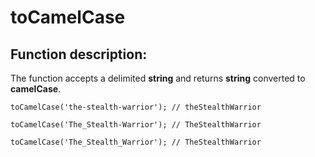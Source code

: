 # toCamelCase

## Function description:

The function accepts a delimited __string__ and returns __string__ converted to __camelCase__.  

```
toCamelCase('the-stealth-warrior'); // theStealthWarrior

toCamelCase('The_Stealth-Warrior'); // TheStealthWarrior

toCamelCase('The_Stealth_Warrior'); // TheStealthWarrior
```
